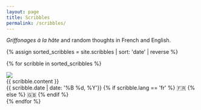 ```yaml
---
layout: page
title: Scribbles
permalink: /scribbles/
---
```


_Griffonages à la hâte_ and random thoughts in French and English.

{% assign sorted_scribbles = site.scribbles | sort: 'date' | reverse %}

{% for scribble in sorted_scribbles %}
  <div class="scribble">
    <a href="#{{ scribble.date | date: '%Y-%m-%d'}}">
      <img src="{{ site.baseurl }}/media/scribble.png" class="scribble-icon" id="{{ scribble.date | date: '%Y-%m-%d'}}" />
    </a>
    <div>
      {{ scribble.content }}
    </div>
    <div>
      <time>
        {{ scribble.date | date: '%B %d, %Y'}}
      </time>
      {% if scribble.lang == 'fr' %}
        <span class="flag-emoji">🇫🇷</span>
      {% else %}
        <span class="flag-emoji">🇬🇧</span>
      {% endif %}
    </div>
  </div>
{% endfor %}
